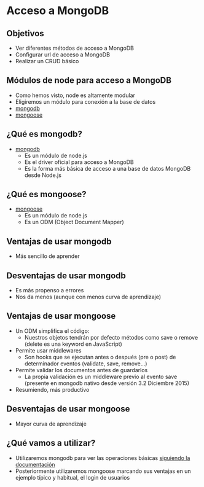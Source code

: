 # Acceso a MongoDB


## Objetivos
- Ver diferentes métodos de acceso a MongoDB
- Configurar url de acceso a MongoDB
- Realizar un CRUD básico

## Módulos de node para acceso a MongoDB

- Como hemos visto, node es altamente modular
- Eligiremos un módulo para conexión a la base de datos
- [mongodb](https://www.npmjs.com/package/mongodb)
- [mongoose](https://www.npmjs.com/package/mongoose)

## ¿Qué es mongodb?
- [mongodb](https://www.npmjs.com/package/mongodb)
    - Es un módulo de node.js
    - Es el driver oficial para acceso a MongoDB
    - Es la forma más básica de acceso a una base de datos MongoDB desde Node.js


## ¿Qué es mongoose?
- [mongoose](https://www.npmjs.com/package/mongoose)
    - Es un módulo de node.js
    - Es un ODM (Object Document Mapper)

## Ventajas de usar mongodb
- Más sencillo de aprender

## Desventajas de usar mongodb
- Es más propenso a errores
- Nos da menos (aunque con menos curva de aprendizaje)

## Ventajas de usar mongoose
- Un ODM simplifica el código: 
    - Nuestros objetos tendrán por defecto métodos como save o remove (delete es una keyword en JavaScript)
- Permite usar middlewares
    - Son hooks que se ejecutan antes o después (pre o post) de determinador eventos (validate, save, remove...)
- Permite validar los documentos antes de guardarlos
    - La propia validación es un middleware previo al evento save (presente en mongodb nativo desde versión 3.2 Diciembre 2015)
- Resumiendo, más productivo

## Desventajas de usar mongoose
- Mayor curva de aprendizaje


## ¿Qué vamos a utilizar?
- Utilizaremos mongodb para ver las operaciones básicas [siguiendo la documentación](http://mongodb.github.io/node-mongodb-native/2.2/)
- Posteriormente utilizaremos mongoose marcando sus ventajas en un ejemplo típico y habitual, el login de usuarios


